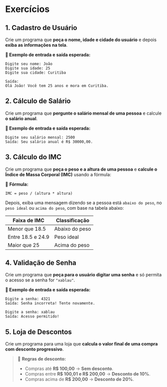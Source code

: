 # Exercícios

## 1. Cadastro de Usuário
Crie um programa que **peça o nome, idade e cidade do usuário** e depois **exiba as informações na tela**.  

**📌 Exemplo de entrada e saída esperada:**  
```
Digite seu nome: João  
Digite sua idade: 25  
Digite sua cidade: Curitiba  

Saída:  
Olá João! Você tem 25 anos e mora em Curitiba.
```

## 2. Cálculo de Salário
Crie um programa que **pergunte o salário mensal de uma pessoa** e calcule **o salário anual**.  

**📌 Exemplo de entrada e saída esperada:**  
```
Digite seu salário mensal: 2500  
Saída: Seu salário anual é R$ 30000,00.
```

## 3. Cálculo do IMC
Crie um programa que **peça o peso e a altura de uma pessoa** e **calcule o Índice de Massa Corporal (IMC)** usando a fórmula:  

📌 **Fórmula:**  
```
IMC = peso / (altura * altura)
```

Depois, exiba uma mensagem dizendo se a pessoa está `abaixo do peso`, no `peso ideal` ou `acima do peso`, com base na tabela abaixo:  

| Faixa de IMC | Classificação |
|-------------|---------------|
| Menor que 18.5 | Abaixo do peso |
| Entre 18.5 e 24.9 | Peso ideal |
| Maior que 25 | Acima do peso |

## 4. Validação de Senha
Crie um programa que **peça para o usuário digitar uma senha** e só permita o acesso se a senha for `"xablau"`.  

**📌 Exemplo de entrada e saída esperada:**  
```
Digite a senha: 4321  
Saída: Senha incorreta! Tente novamente.  

Digite a senha: xablau  
Saída: Acesso permitido!
```

## 5. Loja de Descontos
Crie um programa para uma loja que **calcula o valor final de uma compra com desconto progressivo**.  

>📌 **Regras de desconto:**  
>- Compras até **R$ 100,00** → **Sem desconto**.  
>- Compras entre **R$ 100,01 e R$ 200,00** → **Desconto de 10%**.  
>- Compras acima de **R$ 200,00** → **Desconto de 20%**.  
